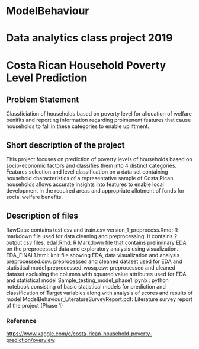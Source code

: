 # ModelBehaviour
# Data analytics class project 2019
# Costa Rican Household Poverty Level Prediction

## Problem Statement
Classficiation of households based on poverty level for allocation of welfare benifits and reporting information regarding proimenent features that cause households to fall in these categories to enable upliftment.

## Short description of the project
This project focuses on prediction of poverty levels of households based on socio-economic factors and classifies them into 4 distinct categories. Features selection and level classification on a data set containing household characteristics of a representative sample of Costa Rican households allows accurate insights into features to enable local development in the required areas and appropriate allotment of funds for social welfare benefits.

## Description of files
RawData: contains test.csv and train.csv
version_1_preprocess.Rmd: R markdown file used for data cleaning and preprocessing. It contains 2 output csv files.
eda1.Rmd: R Markdown file that contains preliminary EDA on the preprocessed data and exploratory analysis using visualization.
EDA_FINAL1.html: knit file showing EDA, data visualization and analysis
preprocessed.csv: preprocessed and cleaned dataset used for EDA and statistical model
preprocessed_wosq.csv: preprocessed and cleaned dataset exclusing the columns with squared value attributes used for EDA and statistical model
Sample_testing_model_phase1.ipynb : python notebook consisting of basic statistical models for prediction and classification of Target variables along with analysis of scores and results of model
ModelBehaviour_LiteratureSurveyReport.pdf: Literature survey report of the project (Phase 1)

### Reference
https://www.kaggle.com/c/costa-rican-household-poverty-prediction/overview







